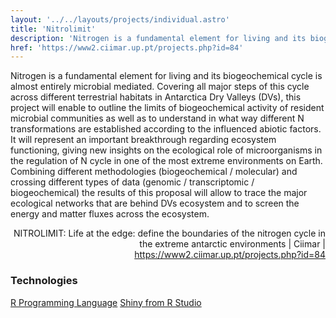 ```yaml
---
layout: '../../layouts/projects/individual.astro'
title: 'Nitrolimit'
description: 'Nitrogen is a fundamental element for living and its biogeochemical cycle is almost entirely microbial mediated. Covering all major steps of this cycle across different terrestrial habitats in Antarctica Dry Valleys (DVs), this project will enable to outline the limits of biogeochemical activity of resident microbial communities as well as to understand in what way different N transformations are established according to the influenced abiotic factors. It will represent an important breakthrough regarding ecosystem functioning, giving new insights on the ecological role of microorganisms in the regulation of N cycle in one of the most extreme environments on Earth. Combining different methodologies (biogeochemical / molecular) and crossing different types of data (genomic / transcriptomic / biogeochemical) the results of this proposal will allow to trace the major ecological networks that are behind DVs ecosystem and to screen the energy and matter fluxes across the ecosystem.'
href: 'https://www2.ciimar.up.pt/projects.php?id=84'
---
```

Nitrogen is a fundamental element for living and its biogeochemical cycle is almost entirely microbial mediated. Covering all major steps of this cycle across different terrestrial habitats in Antarctica Dry Valleys (DVs), this project will enable to outline the limits of biogeochemical activity of resident microbial communities as well as to understand in what way different N transformations are established according to the influenced abiotic factors. It will represent an important breakthrough regarding ecosystem functioning, giving new insights on the ecological role of microorganisms in the regulation of N cycle in one of the most extreme environments on Earth. Combining different methodologies (biogeochemical / molecular) and crossing different types of data (genomic / transcriptomic / biogeochemical) the results of this proposal will allow to trace the major ecological networks that are behind DVs ecosystem and to screen the energy and matter fluxes across the ecosystem.

<p style="text-align: right; font-size: var(--footnote-font-size);">NITROLIMIT: Life at the edge: define the boundaries of the nitrogen cycle in the extreme antarctic environments | Ciimar | <a href="https://www2.ciimar.up.pt/projects.php?id=84">https://www2.ciimar.up.pt/projects.php?id=84</a></p>

<h3 class="section__subtitle">Technologies</h3>

<span class="mdi mdi-language-r"/> [R Programming Language](https://www.r-project.org)
<span class="mdi mdi-language-r"/> [Shiny from R Studio](https://shiny.rstudio.com)